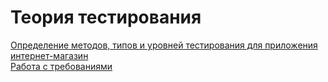 # Теория тестирования  
[Определение методов, типов и уровней тестирования для приложения интернет-магазин](https://docs.google.com/spreadsheets/d/1WSmKvcOr4YbP3zGHIWtgOgyCfKMsHt-igm8EbwS8ghc/edit#gid=0)  
[Работа с требованиями](https://docs.google.com/spreadsheets/d/1f5gEyciJ3WtWWBq6_sB6gDBaOwrtVWt1Ml0Vmj_djeM/edit?usp=sharing)


